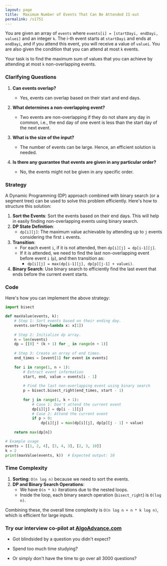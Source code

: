 ```yaml
---
layout: page
title:  Maximum Number of Events That Can Be Attended II-out
permalink: /s1751
---
```


You are given an array of `events` where `events[i] = [startDayi, endDayi, valuei]` and an integer `k`. The i-th event starts at `startDayi` and ends at `endDayi`, and if you attend this event, you will receive a value of `valuei`. You are also given the condition that you can attend at most `k` events.

Your task is to find the maximum sum of values that you can achieve by attending at most `k` non-overlapping events.

### Clarifying Questions

1. **Can events overlap?**
   - Yes, events can overlap based on their start and end days.

2. **What determines a non-overlapping event?**
   - Two events are non-overlapping if they do not share any day in common, i.e., the end day of one event is less than the start day of the next event.

3. **What is the size of the input?**
   - The number of events can be large. Hence, an efficient solution is needed.

4. **Is there any guarantee that events are given in any particular order?**
   - No, the events might not be given in any specific order.

### Strategy

A Dynamic Programming (DP) approach combined with binary search (or a segment tree) can be used to solve this problem efficiently. Here's how to structure this solution:

1. **Sort the Events**: Sort the events based on their end days. This will help in easily finding non-overlapping events using binary search.
2. **DP State Definition**:
   - `dp[i][j]`: The maximum value achievable by attending up to `j` events considering the first `i` events.
3. **Transition**:
   - For each event `i`, if it is not attended, then `dp[i][j] = dp[i-1][j]`.
   - If it is attended, we need to find the last non-overlapping event before event `i` (`p`), and then transition as:
     - `dp[i][j] = max(dp[i-1][j], dp[p][j-1] + valuei)`.
4. **Binary Search**: Use binary search to efficiently find the last event that ends before the current event starts.

### Code

Here's how you can implement the above strategy:

```python
import bisect

def maxValue(events, k):
    # Step 1: Sort events based on their ending day.
    events.sort(key=lambda x: x[1])
    
    # Step 2: Initialize dp array.
    n = len(events)
    dp = [[0] * (k + 1) for _ in range(n + 1)]
    
    # Step 3: Create an array of end times.
    end_times = [event[1] for event in events]
    
    for i in range(1, n + 1):
        # Extract event information
        start, end, value = events[i - 1]
        
        # Find the last non-overlapping event using binary search
        p = bisect.bisect_right(end_times, start - 1)
        
        for j in range(1, k + 1):
            # Case 1: Don't attend the current event
            dp[i][j] = dp[i - 1][j]
            # Case 2: Attend the current event
            if p > 0:
                dp[i][j] = max(dp[i][j], dp[p][j - 1] + value)
    
    return max(dp[n])

# Example usage
events = [[1, 2, 4], [3, 4, 3], [2, 3, 10]]
k = 2
print(maxValue(events, k))  # Expected output: 10
```

### Time Complexity

1. **Sorting**: `O(n log n)` because we need to sort the events.
2. **DP and Binary Search Operations**:
   - We have `O(n * k)` iterations due to the nested loops.
   - Inside the loop, each binary search operation (`bisect_right`) is `O(log n)`.

Combining these, the overall time complexity is `O(n log n + n * k log n)`, which is efficient for large inputs.




### Try our interview co-pilot at [AlgoAdvance.com](https://algoAdvance.com)

- Got blindsided by a question you didn't expect?

- Spend too much time studying?

- Or simply don't have the time to go over all 3000 questions?

